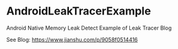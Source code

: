 # AndroidLeakTracerExample
Android Native  Memory Leak Detect Example of Leak Tracer Blog

See Blog: https://www.jianshu.com/p/9058f0514416
